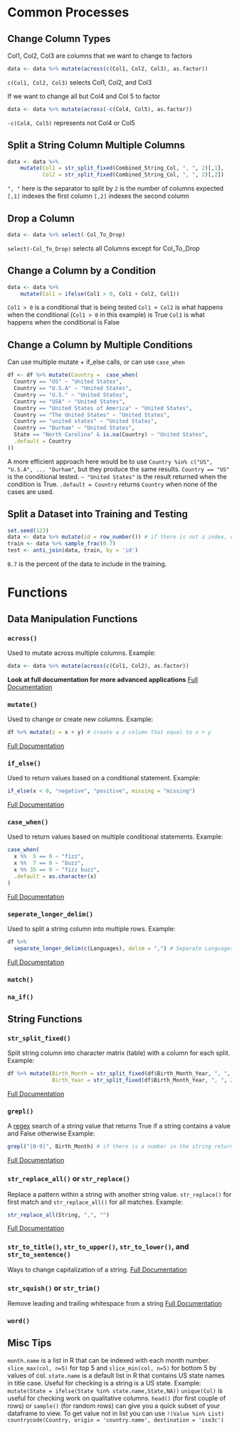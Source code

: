# Common Processes 
## Change Column Types
Col1, Col2, Col3 are columns that we want to change to factors
```r
data <- data %>% mutate(across(c(Col1, Col2, Col3), as.factor))
```
`c(Col1, Col2, Col3)` selects Col1, Col2, and Col3

If we want to change all but Col4 and Col 5 to factor
```r
data <- data %>% mutate(across(-c(Col4, Col5), as.factor))
```
`-c(Col4, Col5)` represents not Col4 or Col5

## Split a String Column Multiple Columns
```r
data <- data %>% 
	mutate(Col1 = str_split_fixed(Combined_String_Col, ", ", 2)[,1],
		   Col2 = str_split_fixed(Combined_String_Col, ", ", 2)[,2])
```
`", "` here is the separator to split by
`2` is the number of columns expected
`[,1]` indexes the first column
`[,2]` indexes the second column

## Drop a Column
```r
data <- data %>% select(-Col_To_Drop)
```
`select(-Col_To_Drop)` selects all Columns except for Col_To_Drop

## Change a Column by a Condition
```r
data <- data %>%
	mutate(Col1 = ifelse(Col1 > 0, Col1 + Col2, Col1))
```
`Col1 > 0` is a conditional that is being tested
`Col1 + Col2` is what happens when the conditional (`Col1 > 0` in this example) is True
`Col1` is what happens when the conditional is False

## Change a Column by Multiple Conditions
Can use multiple mutate + if_else calls, or can use `case_when`
```r
df <- df %>% mutate(Country =  case_when(
  Country == "US" ~ "United States",
  Country == "U.S.A" ~ "United States",
  Country == "U.S." ~ "United States",
  Country == "USA" ~ "United States",
  Country == "United States of America" ~ "United States",
  Country == "The United States" ~ "United States",
  Country == "united states" ~ "United States",
  Country == "Durham" ~ "United States",
  State == "North Carolina" & is.na(Country) ~ "United States",
  .default = Country 
))
```
A more efficient approach here would be to use `Country %in% c("US", "U.S.A", ... "Durham"`, but they produce the same results.
`Country == "US"` is the conditional tested.
`~ "United States"` is the result returned when the condition is True.
`.default = Country` returns `Country` when none of the cases are used.

## Split a Dataset into Training and Testing
```r
set.seed(123) 
data <- data %>% mutate(id = row_number()) # if there is not a index, create one
train <- data %>% sample_frac(0.7) 
test <- anti_join(data, train, by = 'id')
```
`0.7` is the percent of the data to include in the training.

# Functions

## Data Manipulation Functions
### `across()`
Used to mutate across multiple columns.
Example:
```r
data <- data %>% mutate(across(c(Col1, Col2), as.factor))
```
**Look at full documentation for more advanced applications**
[Full Documentation](https://dplyr.tidyverse.org/reference/across.html)

### `mutate()`
Used to change or create new columns.
Example:
```r
df %>% mutate(z = x + y) # create a z column that equal to x + y
```
[Full Documentation](https://dplyr.tidyverse.org/reference/mutate.html)

### `if_else()`
Used to return values based on a conditional statement.
Example:
```r
if_else(x < 0, "negative", "positive", missing = "missing")
```
[Full Documentation](https://dplyr.tidyverse.org/reference/if_else.html)

### `case_when()`
Used to return values based on multiple conditional statements.
Example:
```r
case_when(
  x %%  5 == 0 ~ "fizz",
  x %%  7 == 0 ~ "buzz",
  x %% 35 == 0 ~ "fizz buzz",
  .default = as.character(x)
)
```
[Full Documentation](https://dplyr.tidyverse.org/reference/case_when.html?q=case_#null)

### `seperate_longer_delim()`
Used to split a string column into multiple rows.
Example:
```r
df %>% 
  separate_longer_delim(c(Languages), delim = ",") # Separate Languages column by "," separator
```
[Full Documentation](https://tidyr.tidyverse.org/reference/separate_longer_delim.html)

### `match()`

### `na_if()`


## String Functions
### `str_split_fixed()`
Split string column into character matrix (table) with a column for each split.
Example:
```r
df %>% mutate(Birth_Month = str_split_fixed(df$Birth_Month_Year, ", ", 2)[,1],
              Birth_Year = str_split_fixed(df$Birth_Month_Year, ", ", 2)[,2])
```
[Full Documentation](https://www.rdocumentation.org/packages/stringr/versions/0.6.1/topics/str_split_fixed)

### `grepl()`
A [regex](https://cheatography.com/davechild/cheat-sheets/regular-expressions/) search of a string value that returns True if a string contains a value and False otherwise
Example:
```r
grepl("[0-9]", Birth_Month) # if there is a number in the string return True

```
[Full Documentation](https://www.rdocumentation.org/packages/base/versions/3.6.2/topics/grep)

### `str_replace_all()` or `str_replace()`
Replace a pattern within a string with another string value. `str_replace()` for first match and `str_replace_all()` for all matches. 
Example:
```r
str_replace_all(String, ",", "")
```
[Full Documentation](https://stringr.tidyverse.org/reference/str_replace.html)

### `str_to_title()`, `str_to_upper()`, `str_to_lower()`, and `str_to_sentence()`
Ways to change capitalization of a string.
[Full Documentation](https://stringr.tidyverse.org/reference/case.html?q=str_to_#ref-usage)

### `str_squish()` or `str_trim()`
Remove leading and trailing whitespace from a string
[Full Documentation](https://stringr.tidyverse.org/reference/str_trim.html)

### `word()`


## Misc Tips
`month.name` is a list in R that can be indexed with each month number. 
`slice_max(col, n=5)` for top 5 and `slice_min(col, n=5)` for bottom 5 by values of col.
`state.name` is a default list in R that contains US state names in title case. Useful for checking is a string is a US state. 
	Example: `mutate(State = ifelse(State %in% state.name,State,NA))`
`unique(Col)` is useful for checking work on qualitative columns.
`head()` (for first couple of rows) or `sample()` (for random rows) can give you a quick subset of your dataframe to view.
To get value not in list you can use `!(Value %in% List)` 
`countrycode(Country, origin = 'country.name', destination = 'iso3c')` 